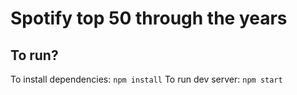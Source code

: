 # Spotify top 50 through the years

## To run?
To install dependencies: `npm install`
To run dev server: `npm start`

